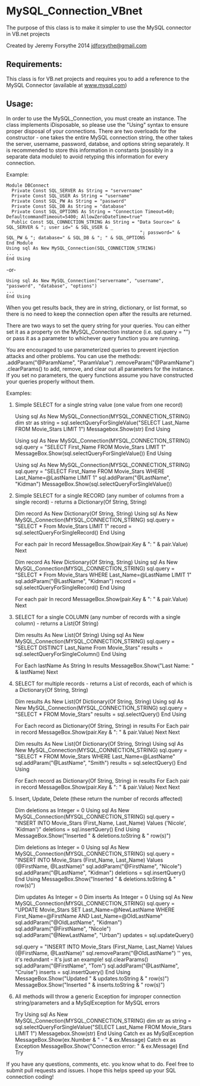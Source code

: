 MySQL_Connection_VBnet
======================

The purpose of this class is to make it simpler to use the MySQL connector in VB.net projects

Created by Jeremy Forsythe 2014
<jdforsythe@gmail.com>

Requirements:
-------------
This class is for VB.net projects and requires you to add a reference to the MySQL Connector (available at www.mysql.com)

Usage:
------
In order to use the MySQL_Connection, you must create an instance. The class implements iDisposable, so please use the "Using" syntax to ensure proper disposal of your connections. There are two overloads for the constructor - one takes the entire MySQL connection string, the other takes the server, username, password, databse, and options string separately. It is recommended to store this information in constants (possibly in a separate data module) to avoid retyping this information for every connection.

Example:

    Module DBConnect
      Private Const SQL_SERVER As String = "servername"
      Private Const SQL_USER As String = "username"
      Private Const SQL_PW As String = "password"
      Private Const SQL_DB As String = "database"
      Private Const SQL_OPTIONS As String = "Connection Timeout=60; DefaultcommandTimeout=5400; AllowZeroDateTime=true"
      Public Const SQL_CONNECTION_STRING As String = "Data Source=" & SQL_SERVER & "; user id=" & SQL_USER & _
                                                      "; password=" & SQL_PW & "; database=" & SQL_DB & "; " & SQL_OPTIONS
    End Module
    Using sql As New MySQL_Connection(SQL_CONNECTION_STRING)
    ...
    End Using
    
-or-

    Using sql As New MySQL_Connection("servername", "username", "password", "database", "options")
    ...
    End Using

When you get results back, they are in string, dictionary, or list format, so there is no need to keep the connection open after the results are returned.

There are two ways to set the query string for your queries. You can either set it as a property on the MySQL_Connection instance (i.e. sql.query = "") or pass it as a parameter to whichever query function you are running.

You are encouraged to use parameterized queries to prevent injection attacks and other problems. You can use the methods:
.addParam("@ParamName", "ParamValue")
.removeParam("@ParamName")
.clearParams()
to add, remove, and clear out all parameters for the instance. If you set no parameters, the query functions assume you have constructed your queries properly without them.


Examples:
1) Simple SELECT for a single string value (one value from one record)

    Using sql As New MySQL_Connection(MYSQL_CONNECTION_STRING)
      dim str as string = sql.selectQueryForSingleValue("SELECT Last_Name FROM Movie_Stars LIMIT 1")
      Messagebox.Show(str)
    End Using


    Using sql As New MySQL_Connection(MYSQL_CONNECTION_STRING)
      sql.query = "SELECT First_Name FROM Movie_Stars LIMIT 1"
      MessageBox.Show(sql.selectQueryForSingleValue())
    End Using
     
     
    Using sql As New MySQL_Connection(MYSQL_CONNECTION_STRING)
      sql.query = "SELECT First_Name FROM Movie_Stars WHERE Last_Name=@LastName LIMIT 1"
      sql.addParam("@LastName", "Kidman")
      MessageBox.Show(sql.selectQueryForSingleValue())

2) Simple SELECT for a single RECORD (any number of columns from a single record) - returns a Dictionary(Of String, String)

    Dim record As New Dictionary(Of String, String)
    Using sql As New MySQL_Connection(MYSQL_CONNECTION_STRING)
      sql.query = "SELECT * From Movie_Stars LIMIT 1"
      record = sql.selectQueryForSingleRecord()
    End Using
     
    For each pair In record
      MessageBox.Show(pair.Key & ": " & pair.Value)
    Next
     
     
    Dim record As New Dictionary(Of String, String)
    Using sql As New MySQL_Connection(MYSQL_CONNECTION_STRING)
      sql.query = "SELECT * From Movie_Stars WHERE Last_Name=@LastName LIMIT 1"
      sql.addParam("@LastName", "Kidman")
      record = sql.selectQueryForSingleRecord()
    End Using
     
    For each pair In record
      MessageBox.Show(pair.Key & ": " & pair.Value)
    Next

3)  SELECT for a single COLUMN  (any number of records with a single column) - returns a List(Of String)

    Dim results As New List(Of String)
    Using sql As New MySQL_Connection(MYSQL_CONNECTION_STRING)
      sql.query = "SELECT DISTINCT Last_Name From Movie_Stars"
      results = sql.selectQueryForSingleColumn()
    End Using
     
    For Each lastName As String In results
      MessageBox.Show("Last Name: " & lastName)
    Next
     
4) SELECT for multiple records - returns a List of records, each of which is a Dictionary(Of String, String)

    Dim results As New List(Of Dictionary(Of String, String)
    Using sql As New MySQL_Connection(MYSQL_CONNECTION_STRING)
      sql.query = "SELECT * FROM Movie_Stars"
      results = sql.selectQuery()
    End Using
     
    For Each record as Dictionary(Of String, String) in results
      For Each pair in record
        MessageBox.Show(pair.Key & ": " & pair.Value)
      Next
    Next
     
     
    Dim results As New List(Of Dictionary(Of String, String)
    Using sql As New MySQL_Connection(MYSQL_CONNECTION_STRING)
      sql.query = "SELECT * FROM Movie_Stars WHERE Last_Name=@LastName"
      sql.addParam("@LastName", "Smith")
      results = sql.selectQuery()
    End Using
     
    For Each record as Dictionary(Of String, String) in results
      For Each pair in record
        MessageBox.Show(pair.Key & ": " & pair.Value)
      Next
    Next
    
5) Insert, Update, Delete (these return the number of records affected)

    Dim deletions as Integer = 0
    Using sql As New MySQL_Connection(MYSQL_CONNECTION_STRING)
      sql.query = "INSERT INTO Movie_Stars (First_Name, Last_Name) Values ('Nicole', 'Kidman')"
      deletions = sql.insertQuery()
    End Using
    MessageBox.Show("Inserted " & deletions.toString & " row(s)")


    Dim deletions as Integer = 0
    Using sql As New MySQL_Connection(MYSQL_CONNECTION_STRING)
      sql.query = "INSERT INTO Movie_Stars (First_Name, Last_Name) Values (@FirstName, @LastName)"
      sql.addParam("@FirstName", "Nicole")
      sql.addParam("@LastName", "Kidman")
      deletions = sql.insertQuery()
    End Using
    MessageBox.Show("Inserted " & deletions.toString & " row(s)")
     
     
    Dim updates As Integer = 0
    Dim inserts As Integer = 0
    Using sql As New MySQL_Connection(MYSQL_CONNECTION_STRING)
      sql.query = "UPDATE Movie_Stars SET Last_Name=@NewLastName WHERE First_Name=@FirstName AND Last_Name=@OldLastName"
      sql.addParam("@OldLastName", "Kidman")
      sql.addParam("@FirstName", "Nicole")
      sql.addParam("@NewLastName", "Urban")
      updates = sql.updateQuery()
      
      sql.query = "INSERT INTO Movie_Stars (First_Name, Last_Name) Values (@FirstName, @LastName)"
      sql.removeParam("@OldLastName") '' yes, it's redundant - it's just an example!
      sql.clearParams()
      sql.addParam("@FirstName", "Tom")
      sql.addParam("@LastName", "Cruise")
      inserts = sql.insertQuery()
    End Using
    MessageBox.Show("Updated " & updates.toString & " row(s)")
    MessageBox.Show("Inserted " & inserts.toString & " row(s)")



6)  All methods will throw a generic Exception for improper connection string/parameters and a MySqlException for MySQL errors

    Try
      Using sql As New MySQL_Connection(MYSQL_CONNECTION_STRING)
        dim str as string = sql.selectQueryForSingleValue("SELECT Last_Name FROM Movie_Stars LIMIT 1")
        Messagebox.Show(str)
      End Using
    Catch ex as MySqlException
      MessageBox.Show(ex.Number & " - " & ex.Message)
    Catch ex as Exception
      MessageBox.Show("Connection error: " & ex.Message)
    End Try
    
    
If you have any questions, comments, etc. you know what to do. Feel free to submit pull requests and issues. I hope this helps speed up your SQL connection coding!


    


























